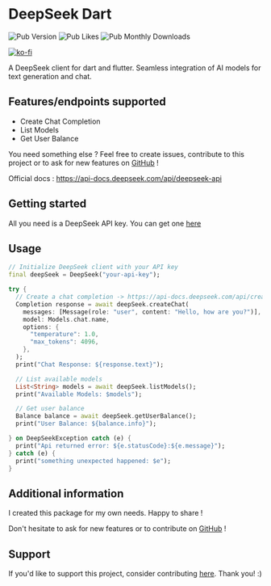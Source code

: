 <!-- 
This README describes the package. If you publish this package to pub.dev,
this README's contents appear on the landing page for your package.

For information about how to write a good package README, see the guide for
[writing package pages](https://dart.dev/tools/pub/writing-package-pages). 

For general information about developing packages, see the Dart guide for
[creating packages](https://dart.dev/guides/libraries/create-packages)
and the Flutter guide for
[developing packages and plugins](https://flutter.dev/to/develop-packages). 

commands :

dart doc
dart format .
flutter pub publish --dry-run

When run pana will make modifications to the package, so start by making a copy of the directory holding your package: cp -r .  ./tmp && dart pub global run pana ./tmp

Make sure you have the latest pana tool: dart pub global activate pana (pana changes frequently, so run this again frequently to update the pana tool)

Run pana on the copy we made earlier: dart pub global run pana ~/tmp/mypkg

-->

# DeepSeek Dart

![Pub Version](https://img.shields.io/pub/v/deepgram_speech_to_text)
![Pub Likes](https://img.shields.io/pub/likes/deepgram_speech_to_text)
![Pub Monthly Downloads](https://img.shields.io/pub/dm/deepgram_speech_to_text)


[![ko-fi](https://ko-fi.com/img/githubbutton_sm.svg)](https://ko-fi.com/M4M71BK1YJ)

A DeepSeek client for dart and flutter. Seamless integration of AI models for text generation and chat.



## Features/endpoints supported

- Create Chat Completion
- List Models
- Get User Balance


You need something else ? Feel free to create issues, contribute to this project or to ask for new features on [GitHub](https://github.com/tempo-riz/deepseek-dart) !

Official docs : https://api-docs.deepseek.com/api/deepseek-api

## Getting started

All you need is a DeepSeek API key. You can get one [here](https://platform.deepseek.com/api_keys)

## Usage

```dart
// Initialize DeepSeek client with your API key
final deepSeek = DeepSeek("your-api-key");

try { 
  // Create a chat completion -> https://api-docs.deepseek.com/api/create-chat-completion
  Completion response = await deepSeek.createChat(
    messages: [Message(role: "user", content: "Hello, how are you?")],
    model: Models.chat.name,
    options: {
      "temperature": 1.0,
      "max_tokens": 4096,
    },
  );
  print("Chat Response: ${response.text}");

  // List available models
  List<String> models = await deepSeek.listModels();
  print("Available Models: $models");

  // Get user balance
  Balance balance = await deepSeek.getUserBalance();
  print("User Balance: ${balance.info}");

} on DeepSeekException catch (e) {
  print("Api returned error: ${e.statusCode}:${e.message}");
} catch (e) {
  print("something unexpected happened: $e");
}
```

## Additional information

I created this package for my own needs. Happy to share !

Don't hesitate to ask for new features or to contribute on [GitHub](https://github.com/tempo-riz/deepseek-dart) !

## Support

If you'd like to support this project, consider contributing [here](https://github.com/sponsors/tempo-riz). Thank you! :)